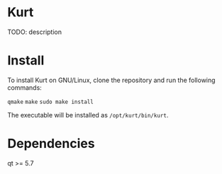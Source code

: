 # Kurt

TODO: description

# Install

To install Kurt on GNU/Linux, clone the repository and run the following commands:

`qmake`
`make`
`sudo make install`

The executable will be installed as `/opt/kurt/bin/kurt`.

# Dependencies

qt >= 5.7
